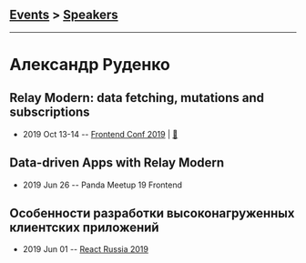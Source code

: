 ## [Events](../README.md) > [Speakers](../speakers.md)
---

# Александр Руденко

## Relay Modern: data fetching, mutations and subscriptions
- 2019 Oct 13-14 -- [Frontend Conf 2019](https://www.youtube.com/watch?v=tH56jQBzLEc)  | [:notebook:](https://drive.google.com/file/d/1BkTt_zJkE23QSlhcIj4-i8tt6enukXFG)  
## Data-driven Apps with Relay Modern
- 2019 Jun 26 -- Panda Meetup 19 Frontend    
## Особенности разработки высоконагруженных клиентских приложений
- 2019 Jun 01 -- [React Russia 2019](https://www.youtube.com/watch?v=t_Zp2ZVKpU0)    
